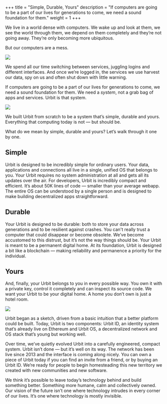 +++
title = "Simple, Durable, Yours"
description = "If computers are going to be a part of our lives for generations to come, we need a sound foundation for them."
weight = 1
+++

We live in a world dense with computers. We wake up and look at them, we see the world through them, we depend on them completely and they’re not going away. They’re only becoming more ubiquitous.

But our computers are a mess.

![](https://media.urbit.org/site/understanding-urbit/simple-durable-yours/sdy-1.svg)

We spend all our time switching between services, juggling logins and different interfaces. And once we’re logged in, the services we use harvest our data, spy on us and often shut down with little warning.

If computers are going to be a part of our lives for generations to come, we need a sound foundation for them. We need a _system_, not a grab bag of apps and services. Urbit is that system.

<picture class="full mt4 mb4 c4-10-lg measure">
<source srcset="https://media.urbit.org/site/understanding-urbit/simple-durable-yours/sdy-2.png,
https://media.urbit.org/site/understanding-urbit/simple-durable-yours/sdy-2%402x.png 2x">
<img src="https://media.urbit.org/site/understanding-urbit/simple-durable-yours/sdy-2%402x.png"/>
</picture>

We built Urbit from scratch to be a system that’s simple, durable and yours. Everything that computing today is not — but should be.

What do we mean by simple, durable and yours? Let’s walk through it one by one.

## Simple

Urbit is designed to be incredibly simple for ordinary users. Your data, applications and connections all live in a single, unified OS that belongs to you. Your Urbit requires no system administration at all and gets all its updates over the air. For developers, Urbit is incredibly compact and efficient. It’s about 50K lines of code — smaller than your average webapp. The entire OS can be understood by a single person and is designed to make building decentralized apps straightforward.

## Durable

Your Urbit is designed to be durable: both to store your data across generations and to be resilient against crashes. You can't really trust a computer that could disappear or become obsolete. We’ve become accustomed to this distrust, but it’s not the way things should be. Your Urbit is meant to be a permanent digital home. At its foundation, Urbit is designed a bit like a blockchain — making reliability and permanence a priority for the individual.

## Yours

And, finally, your Urbit belongs to you in every possible way. You own it with a private key, control it completely and can inspect its source code. We want your Urbit to be your digital home. A home you don’t own is just a hotel room.

<picture class="full mt4 mb4 c3-11-lg">
<source srcset="https://media.urbit.org/site/understanding-urbit/simple-durable-yours/sdy-3.png,
https://media.urbit.org/site/understanding-urbit/simple-durable-yours/sdy-3%402x.png 2x">
<img src="https://media.urbit.org/site/understanding-urbit/simple-durable-yours/sdy-3%402x.png"/>
</picture>

Urbit began as a sketch, driven from a basic intuition that a better platform could be built. Today, Urbit is two components: Urbit ID, an identity system that’s already live on Ethereum and Urbit OS, a decentralized network and OS stack that’s young but working well.

Over time, we’ve quietly evolved Urbit into a carefully engineered, compact system. Urbit isn’t done — but it’s well on its way. The network has been live since 2013 and the interface is coming along nicely. You can own a piece of Urbit today if you can find an invite from a friend, or by buying an Urbit ID. We’re ready for people to begin homesteading this new territory we created with new communities and new software.

We think it’s possible to leave today’s technology behind and build something better. Something more humane, calm and collectively owned. Our vision of the future isn’t one where technology intrudes in every corner of our lives. It’s one where technology is mostly invisible.
